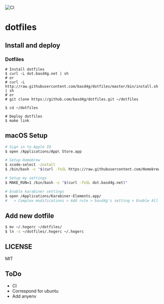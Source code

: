 ![CI](https://github.com/basd4g/dotfiles/workflows/CI/badge.svg)

# dotfiles

## Install and deploy

### Dotfiles
```
# Install dotfiles
$ curl -L dot.basd4g.net | sh
# or
# curl -L http://raw.githubusercontent.com/basd4g/dotfiles/master/bin/install.sh | sh
# or
# git clone https://github.com/basd4g/dotfiles.git ~/dotfiles

$ cd ~/dotfiles

# Deploy dotfiles
$ make link
```

## macOS Setup

```sh
# Sign in to Apple ID
$ open /Applications/App\ Store.app

# Setup Homebrew
$ xcode-select -install
$ /bin/bash -c "$(curl -fsSL https://raw.githubusercontent.com/Homebrew/install/master/install.sh)"

# Setup my settings
$ MAKE_RUN=1 /bin/bash -c "$(curl -fsSL dot.basd4g.net)"

# Enable karabiner settings
$ open /Applications/Karabiner-Elements.app/
#   > Complex modifications > Add rule > basd4g's setting > Enable All
```

## Add new dotfile

```sh
$ mv ~/.hogerc ~/dotfiles/
$ ln -s ~/dotfiles/.hogerc ~/.hogerc
```

## LICENSE

MIT

## ToDo

- CI
- Correspond for ubuntu
- Add anyenv
